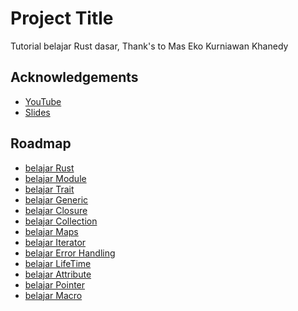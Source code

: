
# Project Title
Tutorial belajar Rust dasar, 
Thank's to Mas Eko Kurniawan Khanedy

## Acknowledgements

 - [YouTube](https://www.youtube.com/watch?v=FkASrE05VY4)
 - [Slides](https://docs.google.com/presentation/d/1Z3u_470twXmqxo9YmpTYHYYae8lKwVnb0czvXvdTn4I/edit?pli=1#slide=id.g26ed792d92c_0_1)
 

 ## Roadmap
 -  [belajar Rust](./belajar_rust/)
 -  [belajar Module](./belajar_module/)
 -  [belajar Trait](./belajar_trait/)
 -  [belajar Generic](./belajar_generic/)
 -  [belajar Closure](./belajar_closure/)
 -  [belajar Collection](./belajar_collection/)
 -  [belajar Maps](./belajar_maps/)
 -  [belajar Iterator](./belajar_iterator/)
 -  [belajar Error Handling](./belajar_error_handling/)
 -  [belajar LifeTime](./belajar_lifetime/)
 -  [belajar Attribute](./belajar_attribute/)
 -  [belajar Pointer](./smart_pointer/)
 -  [belajar Macro](./belajar_macro/)

 
 